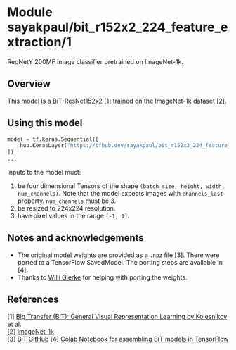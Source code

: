 # Module sayakpaul/bit_r152x2_224_feature_extraction/1

RegNetY 200MF image classifier pretrained on ImageNet-1k.

<!-- asset-path: https://storage.googleapis.com/flowers-experimental/bit_r152x2_224_feature_extraction.tar.gz  -->
<!-- task: image-classification -->
<!-- network-architecture: resnet-152 -->
<!-- network-architecture: bit -->
<!-- format: saved_model_2 -->
<!-- fine-tunable: true -->
<!-- license: apache-2.0 -->
<!-- colab: https://colab.research.google.com/github/google-research/big_transfer/blob/master/colabs/big_transfer_tf2.ipynb -->


## Overview

This model is a BiT-ResNet152x2 [1] trained on the ImageNet-1k dataset [2]. 

## Using this model

```python
model = tf.keras.Sequential([
    hub.KerasLayer("https://tfhub.dev/sayakpaul/bit_r152x2_224_feature_extraction/1", trainable=True)
])
...
```

Inputs to the model must:
1. be four dimensional Tensors of the shape `(batch_size, height, width, num_channels)`. Note that the model expects images with  `channels_last`  property. `num_channels` must be 3. 
2. be resized to 224x224 resolution.
3. have pixel values in the range `[-1, 1]`.


## Notes and acknowledgements

* The original model weights are provided as a `.npz` file [3]. There were ported to a TensorFlow SavedModel. The porting steps are available in [4].
* Thanks to [Willi Gierke](https://ch.linkedin.com/in/willi-gierke) for helping with porting the weights. 


## References

[1] [Big Transfer (BiT): General Visual Representation Learning by Kolesnikov et al.](https://arxiv.org/abs/1912.11370)  
[2] [ImageNet-1k](https://www.image-net.org/challenges/LSVRC/2012/index.php)  
[3] [BiT GitHub](https://github.com/google-research/big_transfer)
[4] [Colab Notebook for assembling BiT models in TensorFlow](https://colab.research.google.com/github/sayakpaul/BiT-jax2tf/blob/main/convert_jax_weights_tf.ipynb)
